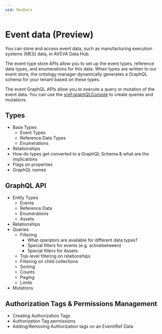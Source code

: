 ```yaml
---
uid: MesData
--- 
```


# Event data (Preview)

You can store and access event data, such as manufacturing execution systems (MES) data, in AVEVA Data Hub.

The event type store APIs allow you to set up the event types, reference data types, and enumerations for this data. When types are written to our event store, the ontology manager dynamically generates a GraphQL schema for your tenant based on these types.

The event GraphQL APIs allow you to execute a query or mutation of the event data. You can use the <xref:graphQLConsole> to create queries and mutations.

## Types

 - Base Types
   - Event Types
   - Reference Data Types
   - Enumerations
 - Relationships
 - How do types get converted to a GraphQL Schema & what are the implications
 - Flags on properties
 - GraphQL names

## GraphQL API

 - Entity Types
   - Events
   - Reference Data
   - Enumerations
   - Assets
 - Relationships
 - Queries
   - Filtering
     - What operators are available for different data types?
     - Special filters for events (e.g. activebetween)
     - Special filters for Assets
   - Top-level filtering on relationships
   - Filtering on child collections
   - Sorting
   - Counts
   - Paging
   - Limits
 - Mutations

## Authorization Tags & Permissions Management

 - Creating Authorization Tags
 - Authorization Tag permissions
 - Adding/Removing Authorization tags on an Event/Ref Data